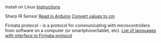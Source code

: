 
Install on Linux
[Instructions](https://docs.arduino.cc/software/ide-v1/tutorials/Linux?_gl=1*1wwebps*_ga*MjgzODEyMTg0LjE2NjEwNzA0MTE.*_ga_NEXN8H46L5*MTY2MTA3MDQxNC4xLjEuMTY2MTA3MTU2Mi4xOC4wLjA.)

Sharp IR Sensor
[Read in Arduino](https://create.arduino.cc/projecthub/jimmyhuang92129/sharp-infrared-distance-sensor-11-30-15-ab22dc)
[Convert values to cm](https://robojax.com/learn/arduino/?vid=robojax_SHARP_0A51SK_IR)

Firmata protocol - is a protocol for communicating with microcontrollers from software on a computer (or smartphone/tablet, etc).
[List of languages with interface to Firmata protocol](https://github.com/firmata/protocol)